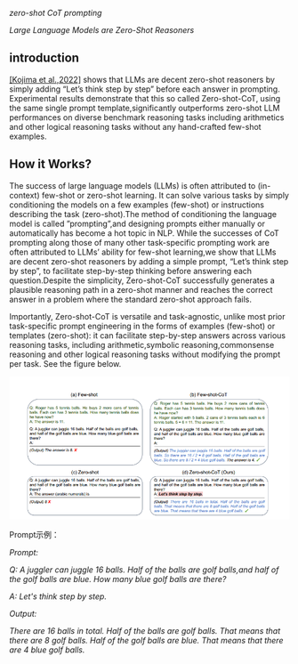 ﻿*zero-shot CoT prompting*

*Large Language Models are Zero-Shot Reasoners*

## introduction
[\[Kojima et al.,2022\]](https://arxiv.org/abs/2205.11916) shows that LLMs are decent zero-shot reasoners by simply adding “Let’s think step by step” before each answer in prompting. Experimental results demonstrate that this so called Zero-shot-CoT, using the same single prompt template,significantly outperforms zero-shot LLM performances on diverse benchmark reasoning tasks including arithmetics and other logical reasoning tasks without any hand-crafted few-shot examples.

## How it Works?
The success of large language models (LLMs) is often attributed to (in-context) few-shot or zero-shot learning. It can solve various tasks by simply conditioning the models on a few examples (few-shot) or instructions describing the task (zero-shot).The method of conditioning the language model is called ”prompting”,and designing prompts either manually or automatically has become a hot topic in NLP. While the successes of CoT prompting along those of many other task-specific prompting work are often attributed to LLMs’ ability for few-shot learning,we show that LLMs are decent zero-shot reasoners by adding a simple prompt, “Let’s think step by step”, to facilitate step-by-step thinking before answering each question.Despite the simplicity, Zero-shot-CoT successfully generates a plausible reasoning path in a zero-shot manner and reaches the correct answer in a problem where the standard zero-shot approach fails.

Importantly, Zero-shot-CoT is versatile and task-agnostic, unlike most prior task-specific prompt engineering in the forms of examples (few-shot) or templates (zero-shot): it can facilitate step-by-step answers across various reasoning tasks, including arithmetic,symbolic reasoning,commonsense reasoning and other logical reasoning tasks without modifying the prompt per task. See the figure below.

![](../images/Zero_shot_CoT_prompting.png)

Prompt示例：

*Prompt:*

*Q: A juggler can juggle 16 balls. Half of the balls are golf balls,and half of the golf balls are blue. How many blue golf balls are there?*

*A: Let's think step by step.*

*Output:*

*There are 16 balls in total. Half of the balls are golf balls. That means that there are 8 golf balls. Half of the golf balls are blue. That means that there are 4 blue golf balls.*
